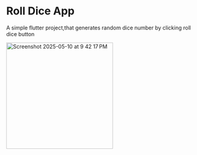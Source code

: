 # Roll Dice App

A simple flutter project,that generates random dice number by clicking roll dice button



<img width="283" alt="Screenshot 2025-05-10 at 9 42 17 PM" src="https://github.com/user-attachments/assets/9f97cc88-dc25-4441-a307-5c420da8b0c3" />
